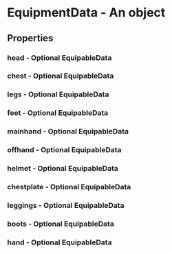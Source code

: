 

# EquipmentData - An object



## Properties



### head - Optional EquipableData



### chest - Optional EquipableData



### legs - Optional EquipableData



### feet - Optional EquipableData



### mainhand - Optional EquipableData



### offhand - Optional EquipableData



### helmet - Optional EquipableData



### chestplate - Optional EquipableData



### leggings - Optional EquipableData



### boots - Optional EquipableData



### hand - Optional EquipableData

